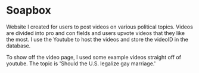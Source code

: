# Soapbox

Website I created for users to post videos on various political topics. Videos are divided into pro and con fields and users upvote videos that they like the most. I use the Youtube to host the videos and store the videoID in the database.

To show off the video page, I used some example videos straight off of youtube. The topic is 'Should the U.S. legalize gay marriage.'
